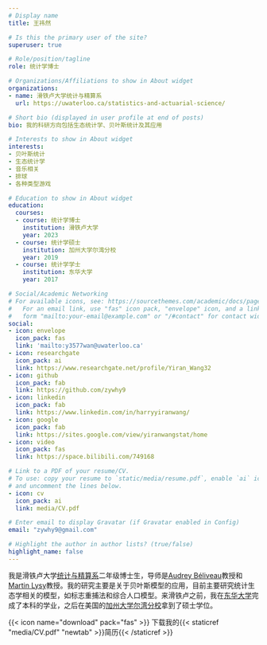```yaml
---
# Display name
title: 王祎然

# Is this the primary user of the site?
superuser: true

# Role/position/tagline
role: 统计学博士

# Organizations/Affiliations to show in About widget
organizations:
- name: 滑铁卢大学统计与精算系
  url: https://uwaterloo.ca/statistics-and-actuarial-science/

# Short bio (displayed in user profile at end of posts)
bio: 我的科研方向包括生态统计学、贝叶斯统计及其应用

# Interests to show in About widget
interests:
- 贝叶斯统计
- 生态统计学
- 音乐相关
- 排球
- 各种类型游戏

# Education to show in About widget
education:
  courses:
  - course: 统计学博士
    institution: 滑铁卢大学
    year: 2023
  - course: 统计学硕士
    institution: 加州大学尔湾分校
    year: 2019
  - course: 统计学学士
    institution: 东华大学
    year: 2017

# Social/Academic Networking
# For available icons, see: https://sourcethemes.com/academic/docs/page-builder/#icons
#   For an email link, use "fas" icon pack, "envelope" icon, and a link in the
#   form "mailto:your-email@example.com" or "/#contact" for contact widget.
social:
- icon: envelope
  icon_pack: fas
  link: 'mailto:y3577wan@uwaterloo.ca'
- icon: researchgate
  icon_pack: ai
  link: https://www.researchgate.net/profile/Yiran_Wang32
- icon: github
  icon_pack: fab
  link: https://github.com/zywhy9
- icon: linkedin
  icon_pack: fab
  link: https://www.linkedin.com/in/harryyiranwang/
- icon: google
  icon_pack: fab
  link: https://sites.google.com/view/yiranwangstat/home
- icon: video
  icon_pack: fas
  link: https://space.bilibili.com/749168

# Link to a PDF of your resume/CV.
# To use: copy your resume to `static/media/resume.pdf`, enable `ai` icons in `params.toml`, 
# and uncomment the lines below.
- icon: cv
  icon_pack: ai
  link: media/CV.pdf

# Enter email to display Gravatar (if Gravatar enabled in Config)
email: "zywhy9@gmail.com"

# Highlight the author in author lists? (true/false)
highlight_name: false
---
```

我是滑铁卢大学[统计与精算系](https://uwaterloo.ca/statistics-and-actuarial-science/)二年级博士生，导师是[Audrey Béliveau](https://uwaterloo.ca/scholar/a2belive/home)教授和[Martin Lysy](https://uwaterloo.ca/statistics-and-actuarial-science/people-profiles/martin-lysy)教授。我的研究主要是关于贝叶斯模型的应用，目前主要研究统计生态学相关的模型，如标志重捕法和综合人口模型。来滑铁卢之前，我在[东华大学](https://www.dhu.edu.cn/)完成了本科的学业，之后在美国的[加州大学尔湾分校](https://www.uci.edu/)拿到了硕士学位。

{{< icon name="download" pack="fas" >}} 下载我的{{< staticref "media/CV.pdf" "newtab" >}}简历{{< /staticref >}}
